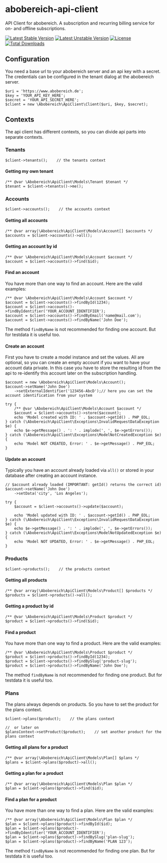 # abobereich-api-client
API Client for abobereich. A subscription and recurring billing service for on- and offline subscriptions.

[![Latest Stable Version](https://poser.pugx.org/ipunkt/abobereich-api-client/v/stable.svg)](https://packagist.org/packages/ipunkt/abobereich-api-client) [![Latest Unstable Version](https://poser.pugx.org/ipunkt/abobereich-api-client/v/unstable.svg)](https://packagist.org/packages/ipunkt/abobereich-api-client) [![License](https://poser.pugx.org/ipunkt/abobereich-api-client/license.svg)](https://packagist.org/packages/ipunkt/abobereich-api-client) [![Total Downloads](https://poser.pugx.org/ipunkt/abobereich-api-client/downloads.svg)](https://packagist.org/packages/ipunkt/abobereich-api-client)


## Configuration

You need a base url to your abobereich server and an api key with a secret. The credentials can be configured in the
 tenant dialog at the abobereich server.

	$uri = 'https://www.abobereich.de';
	$key = 'YOUR_API_KEY_HERE';
	$secret = 'YOUR_API_SECRET_HERE';
	$client = new \Abobereich\ApiClient\Client($uri, $key, $secret);


## Contexts

The api client has different contexts, so you can divide api parts into separate contexts.


### Tenants

	$client->tenants();    // the tenants context


#### Getting my own tenant

	/** @var \Abobereich\ApiClient\Models\Tenant $tenant */
    $tenant = $client->tenants()->me();


### Accounts

	$client->accounts();    // the accounts context


#### Getting all accounts

	/** @var array|\Abobereich\ApiClient\Models\Account[] $accounts */
	$accounts = $client->accounts()->all();


#### Getting an account by id

	/** @var \Abobereich\ApiClient\Models\Account $account */
	$account = $client->accounts()->find($id);

#### Find an account

You have more than one way to find an account. Here are the valid examples:

	/** @var \Abobereich\ApiClient\Models\Account $account */
	$account = $client->accounts()->findById(1234);
    $account = $client->accounts()->findByIdentifier('YOUR_ACCOUNT_IDENTIFIER');
    $account = $client->accounts()->findByEmail('name@mail.com');
    $account = $client->accounts()->findByName('John Doe');

The method `findByName` is not recommended for finding one account. But for testdata it is useful too.


#### Create an account

First you have to create a model instance and set the values. All are optional, so you can create an empty account if
 you want to have your account data private. In this case you have to store the resulting id from the api to re-identify
 this account later on the subscription handling.

	$account = new \Abobereich\ApiClient\Models\Account();
	$account->setName('John Doe')
		->setExternalIdentifier('123456-AbcD');// here you can set the account identification from your system

	try {
		/** @var \Abobereich\ApiClient\Models\Account $account */
		$account = $client->accounts()->store($account);
	    echo 'Model created with ID: ' . $account->getId() . PHP_EOL;
	} catch (\Abobereich\ApiClient\Exceptions\InvalidRequestDataException $e) {
		echo $e->getMessage() . ': ' . implode(', ', $e->getErrors());
	} catch (\Abobereich\ApiClient\Exceptions\ModelNotCreatedException $e) {
		echo 'Model NOT CREATED, Error: ' . $e->getMessage() . PHP_EOL;
	}


#### Update an account

Typically you have an account already loaded via `all()` or stored in your database after creating an account instance.

	// $account already loaded (IMPORTANT: getId() returns the correct id)
	$account->setName('John Doe')
		->setData('city', 'Los Angeles');

	try {
        $account = $client->accounts()->update($account);

        echo 'Model updated with ID: ' . $account->getId() . PHP_EOL;
    } catch (\Abobereich\ApiClient\Exceptions\InvalidRequestDataException $e) {
        echo $e->getMessage() . ': ' . implode(', ', $e->getErrors());
    } catch (\Abobereich\ApiClient\Exceptions\ModelNotUpdatedException $e) {
        echo 'Model NOT UPDATED, Error: ' . $e->getMessage() . PHP_EOL;
    }


### Products

	$client->products();    // the products context


#### Getting all products

	/** @var array|\Abobereich\ApiClient\Models\Product[] $products */
	$products = $client->products()->all();


#### Getting a product by id

	/** @var \Abobereich\ApiClient\Models\Product $product */
	$product = $client->products()->find($id);


#### Find a product

You have more than one way to find a product. Here are the valid examples:

	/** @var \Abobereich\ApiClient\Models\Product $product */
	$product = $client->products()->findById(1234);
    $product = $client->products()->findBySlug('product-slug');
    $product = $client->products()->findByName('John Doe');

The method `findByName` is not recommended for finding one product. But for testdata it is useful too.


### Plans

The plans always depends on products. So you have to set the product for the plans context.

	$client->plans($product);    // the plans context

	//  or later on
	$plansContext->setProduct($product);    // set another product for the plans context


#### Getting all plans for a product

	/** @var array|\Abobereich\ApiClient\Models\Plan[] $plans */
	$plans = $client->plans($product)->all();


#### Getting a plan for a product

	/** @var array|\Abobereich\ApiClient\Models\Plan $plan */
	$plan = $client->plans($product)->find($id);


#### Find a plan for a product

You have more than one way to find a plan. Here are the valid examples:

	/** @var array|\Abobereich\ApiClient\Models\Plan $plan */
    $plan = $client->plans($product)->findById($id);
    $plan = $client->plans($product)->findByIdentifier('YOUR_ACCOUNT_IDENTIFIER');
    $plan = $client->plans($product)->findBySlug('plan-slug');
    $plan = $client->plans($product)->findByName('PLAN 123');

The method `findByName` is not recommended for finding one plan. But for testdata it is useful too.
